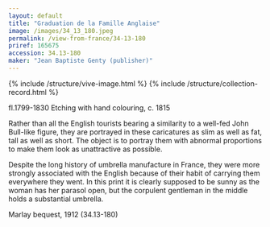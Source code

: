 ```yaml
---
layout: default
title: "Graduation de la Famille Anglaise"
image: /images/34_13_180.jpeg
permalink: /view-from-france/34-13-180
priref: 165675
accession: 34.13-180
maker: "Jean Baptiste Genty (publisher)"
---
```

{% include /structure/vive-image.html %}
{% include /structure/collection-record.html %}

fl.1799-1830
Etching with hand colouring, c. 1815

Rather than all the English tourists bearing a similarity to a well-fed John Bull-like figure, they are portrayed in these caricatures as slim as well as fat, tall as well as short. The object is to portray them with abnormal proportions to make them look as unattractive as possible.

Despite the long history of umbrella manufacture in France, they were more strongly associated with the English because of their habit of carrying them everywhere they went. In this print it is clearly supposed to be sunny as the woman has her parasol open, but the corpulent gentleman in the middle holds a substantial umbrella.

Marlay bequest, 1912 (34.13-180)
